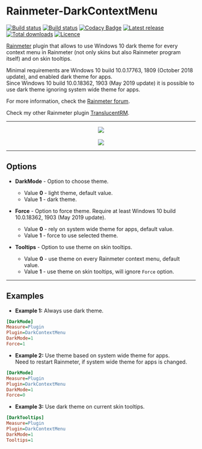 # Rainmeter-DarkContextMenu

[![Build status](https://img.shields.io/github/workflow/status/ozone10/Rainmeter-DarkContextMenu/Build/master?logo=Github)](https://github.com/ozone10/Rainmeter-DarkContextMenu)
[![Build status](https://img.shields.io/appveyor/ci/ozone10/Rainmeter-DarkContextMenu/master?logo=Appveyor)](https://ci.appveyor.com/project/ozone10/rainmeter-darkcontextmenu/branch/master)
[![Codacy Badge](https://img.shields.io/codacy/grade/ab209215919e4b2ca6b87b1a81a83b41?logo=Codacy)](https://www.codacy.com/manual/ozone10/Rainmeter-DarkContextMenu?utm_source=github.com&utm_medium=referral&utm_content=ozone10/Rainmeter-DarkContextMenu&utm_campaign=Badge_Grade)
[![Latest release](https://img.shields.io/github/v/release/ozone10/Rainmeter-DarkContextMenu?include_prereleases)](https://github.com/ozone10/Rainmeter-DarkContextMenu/releases/latest)
[![Total downloads](https://img.shields.io/github/downloads/ozone10/Rainmeter-DarkContextMenu/total.svg)](https://github.com/ozone10/Rainmeter-DarkContextMenu/releases)
[![Licence](https://img.shields.io/github/license/ozone10/Rainmeter-DarkContextMenu?color=9cf)](https://www.gnu.org/licenses/gpl-3.0.en.html)

[Rainmeter](https://www.rainmeter.net) plugin that allows to use Windows 10 dark theme for every context menu in Rainmeter (not only skins but also Rainmeter program itself) and on skin tooltips.

Minimal requirements are Windows 10 build 10.0.17763, 1809 (October 2018 update), and enabled dark theme for apps.  
Since Windows 10 build 10.0.18362, 1903 (May 2019 update) it is possible to use dark theme ignoring system wide theme for apps.

For more information, check the [Rainmeter forum](https://forum.rainmeter.net/viewtopic.php?f=128&t=33028).

Check my other Rainmeter plugin [TranslucentRM](https://github.com/ozone10/Rainmeter-TranslucentRM).

* * *

<p align="center">
  <img src="https://i.imgur.com/3gbFxfI.png">
  <br><br>
  <img src="https://i.imgur.com/SIAmcZY.png">
</p>

* * *

## Options

- **DarkMode** - Option to choose theme.

  - Value **0** - light theme, default value.
  - Value **1** - dark theme.

- **Force** - Option to force theme.
    Require at least Windows 10 build 10.0.18362, 1903 (May 2019 update).

  - Value **0** - rely on system wide theme for apps, default value.
  - Value **1** - force to use selected theme.

- **Tooltips** - Option to use theme on skin tooltips.
  - Value **0** - use theme on every Rainmeter context menu, default value.
  - Value **1** - use theme on skin tooltips, will ignore `Force` option.

* * *

## Examples

- **Example 1:**
    Always use dark theme.

```ini
[DarkMode]
Measure=Plugin
Plugin=DarkContextMenu
DarkMode=1
Force=1
```

- **Example 2:**
    Use theme based on system wide theme for apps.  
    Need to restart Rainmeter, if system wide theme for apps is changed.

```ini
[DarkMode]
Measure=Plugin
Plugin=DarkContextMenu
DarkMode=1
Force=0
```

- **Example 3:**
    Use dark theme on current skin tooltips.  

```ini
[DarkTooltips]
Measure=Plugin
Plugin=DarkContextMenu
DarkMode=1
Tooltips=1
```

